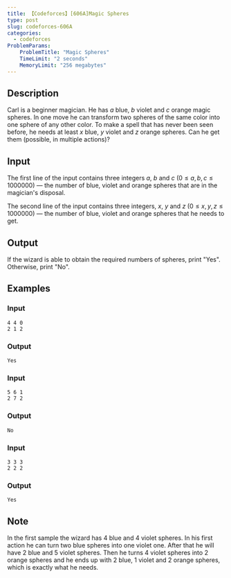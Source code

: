 ```yaml
---
title: 【Codeforces】[606A]Magic Spheres
type: post
slug: codeforces-606A
categories:
  - codeforces
ProblemParams:
    ProblemTitle: "Magic Spheres"
    TimeLimit: "2 seconds"
    MemoryLimit: "256 megabytes"
---
```


## Description

Carl is a beginner magician. He has $a$ blue, $b$ violet and $c$ orange magic spheres. In one move he can transform two spheres of the same color into one sphere of any other color. To make a spell that has never been seen before, he needs at least $x$ blue, $y$ violet and $z$ orange spheres. Can he get them (possible, in multiple actions)?

## Input

The first line of the input contains three integers $a$, $b$ and $c$ ($0 ≤ a, b, c ≤ 1 000 000$) — the number of blue, violet and orange spheres that are in the magician's disposal.

The second line of the input contains three integers, $x$, $y$ and $z$ ($0 ≤ x, y, z ≤ 1 000 000$) — the number of blue, violet and orange spheres that he needs to get.

## Output

If the wizard is able to obtain the required numbers of spheres, print "Yes". Otherwise, print "No".

## Examples

### Input

```
4 4 0
2 1 2

```

### Output

```
Yes

```

### Input

```
5 6 1
2 7 2

```

### Output

```
No

```

### Input

```
3 3 3
2 2 2

```

### Output

```
Yes

```

## Note

In the first sample the wizard has $4$ blue and $4$ violet spheres. In his first action he can turn two blue spheres into one violet one. After that he will have $2$ blue and $5$ violet spheres. Then he turns $4$ violet spheres into $2$ orange spheres and he ends up with $2$ blue, $1$ violet and $2$ orange spheres, which is exactly what he needs.
